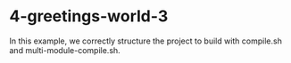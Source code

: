 # 4-greetings-world-3

In this example, we correctly structure the project to build with compile.sh and multi-module-compile.sh.